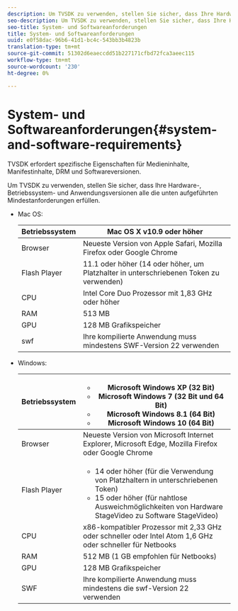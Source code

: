 ```yaml
---
description: Um TVSDK zu verwenden, stellen Sie sicher, dass Ihre Hardware-, Betriebssystem- und Anwendungsversionen alle die unten aufgeführten Mindestanforderungen erfüllen.
seo-description: Um TVSDK zu verwenden, stellen Sie sicher, dass Ihre Hardware-, Betriebssystem- und Anwendungsversionen alle die unten aufgeführten Mindestanforderungen erfüllen.
seo-title: System- und Softwareanforderungen
title: System- und Softwareanforderungen
uuid: e0f58dac-96b6-41d1-bc4c-543bb3b4823b
translation-type: tm+mt
source-git-commit: 51302d6eaeccdd51b227171cfbd72fca3aeec115
workflow-type: tm+mt
source-wordcount: '230'
ht-degree: 0%

---
```



# System- und Softwareanforderungen{#system-and-software-requirements}

TVSDK erfordert spezifische Eigenschaften für Medieninhalte, Manifestinhalte, DRM und Softwareversionen.

Um TVSDK zu verwenden, stellen Sie sicher, dass Ihre Hardware-, Betriebssystem- und Anwendungsversionen alle die unten aufgeführten Mindestanforderungen erfüllen.

<!--<a id="section_FD9C110E85BB483B869FBB94E5662710"></a>-->

* Mac OS:

   | Betriebssystem | Mac OS X v10.9 oder höher |
   |---|---|
   | Browser | Neueste Version von Apple Safari, Mozilla Firefox oder Google Chrome |
   | Flash Player | 11.1 oder höher (14 oder höher, um Platzhalter in unterschriebenen Token zu verwenden) |
   | CPU | Intel Core Duo Prozessor mit 1,83 GHz oder höher |
   | RAM | 513 MB |
   | GPU | 128 MB Grafikspeicher |
   | swf | Ihre kompilierte Anwendung muss mindestens SWF-Version 22 verwenden |

* Windows:

   | Betriebssystem | <ul><li>Microsoft Windows XP (32 Bit)</li><li>Microsoft Windows 7 (32 Bit und 64 Bit)</li><li>Microsoft Windows 8.1 (64 Bit)</li><li>Microsoft Windows 10 (64 Bit)</li></ul> |
   |---|---|
   | Browser | Neueste Version von Microsoft Internet Explorer, Microsoft Edge, Mozilla Firefox oder Google Chrome |
   | Flash Player | <ul><li>14 oder höher (für die Verwendung von Platzhaltern in unterschriebenen Token)</li><li>15 oder höher (für nahtlose Ausweichmöglichkeiten von Hardware StageVideo zu Software StageVideo)</li></ul> |
   | CPU | x86-kompatibler Prozessor mit 2,33 GHz oder schneller oder Intel Atom 1,6 GHz oder schneller für Netbooks |
   | RAM | 512 MB (1 GB empfohlen für Netbooks) |
   | GPU | 128 MB Grafikspeicher |
   | SWF | Ihre kompilierte Anwendung muss mindestens die swf-Version 22 verwenden |
